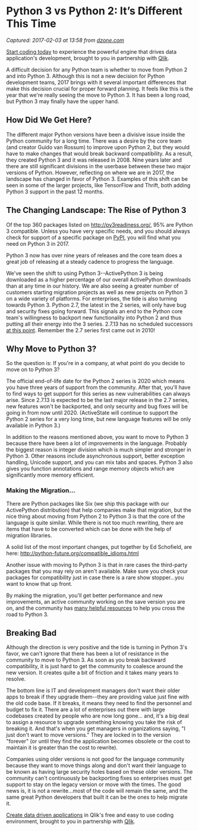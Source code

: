 # Python 3 vs Python 2: It’s Different This Time

_Captured: 2017-02-03 at 13:58 from [dzone.com](https://dzone.com/articles/python-3-vs-python-2-its-different-this-time)_

[Start coding today](https://dzone.com/go?i=155124&u=http%3A%2F%2Fplayground.qlik.com%2Fhome) to experience the powerful engine that drives data application's development, brought to you in partnership with [Qlik](https://dzone.com/go?i=155124&u=http%3A%2F%2Fplayground.qlik.com%2Fhome).

A difficult decision for any Python team is whether to move from Python 2 and into Python 3. Although this is not a new decision for Python development teams, 2017 brings with it several important differences that make this decision crucial for proper forward planning. It feels like this is the year that we're really seeing the move to Python 3. It has been a long road, but Python 3 may finally have the upper hand.

## How Did We Get Here?

The different major Python versions have been a divisive issue inside the Python community for a long time. There was a desire by the core team (and creator Guido van Rossum) to improve upon Python 2, but they would have to make changes that would break backward compatibility. As a result, they created Python 3 and it was released in 2008. Nine years later and there are still significant divisions in the userbase between these two major versions of Python. However, reflecting on where we are in 2017, the landscape has changed in favor of Python 3. Examples of this shift can be seen in some of the larger projects, like TensorFlow and Thrift, both adding Python 3 support in the past 12 months.

## The Changing Landscape: The Rise of Python 3

Of the top 360 packages listed on <http://py3readiness.org/>, 95% are Python 3 compatible. Unless you have very specific needs, and you should always check for support of a specific package on [PyPI](https://pypi.python.org/pypi), you will find what you need on Python 3 in 2017.

Python 3 now has over nine years of releases and the core team does a great job of releasing at a steady cadence to progress the language.

We've seen the shift to using Python 3--ActivePython 3 is being downloaded as a higher percentage of our overall ActivePython downloads than at any time in our history. We are also seeing a greater number of customers starting migration projects as well as new projects on Python 3 on a wide variety of platforms. For enterprises, the tide is also turning towards Python 3. Python 2.7, the latest in the 2 series, will only have bug and security fixes going forward. This signals an end to the Python core team's willingness to backport new functionality into Python 2 and thus putting all their energy into the 3 series. 2.7.13 has no scheduled successors [at this point](https://www.python.org/dev/peps/pep-0373/). Remember the 2.7 series first came out in 2010!

## Why Move to Python 3?

So the question is: If you're in a company, at what point do you decide to move on to Python 3?

The official end-of-life date for the Python 2 series is 2020 which means you have three years of support from the community. After that, you'll have to find ways to get support for this series as new vulnerabilities can always arise. Since 2.7.13 is expected to be the last major release in the 2.7 series, new features won't be backported, and only security and bug fixes will be going in from now until 2020. (ActiveState will continue to support the Python 2 series for a very long time, but new language features will be only available in Python 3.)

In addition to the reasons mentioned above, you want to move to Python 3 because there have been a lot of improvements in the language. Probably the biggest reason is integer division which is much simpler and stronger in Python 3. Other reasons include asynchronous support, better exception handling, Unicode support, and you can mix tabs and spaces. Python 3 also gives you function annotations and range memory objects which are significantly more memory efficient.

### Making the Migration…

There are Python packages like Six (we ship this package with our ActivePython distribution) that help companies make that migration, but the nice thing about moving from Python 2 to Python 3 is that the core of the language is quite similar. While there is not too much rewriting, there are items that have to be converted which can be done with the help of migration libraries.

A solid list of the most important changes, put together by Ed Schofield, are here: <http://python-future.org/compatible_idioms.html>

Another issue with moving to Python 3 is that in rare cases the third-party packages that you may rely on aren't available. Make sure you check your packages for compatibility just in case there is a rare show stopper...you want to know that up front.

By making the migration, you'll get better performance and new improvements, an active community working on the save version you are on, and the community has [many helpful resources](https://docs.python.org/3/howto/pyporting.html) to help you cross the road to Python 3.

## Breaking Bad

Although the direction is very positive and the tide is turning in Python 3's favor, we can't ignore that there has been a lot of resistance in the community to move to Python 3. As soon as you break backward compatibility, it is just hard to get the community to coalesce around the new version. It creates quite a bit of friction and it takes many years to resolve.

The bottom line is IT and development managers don't want their older apps to break if they upgrade them--they are providing value just fine with the old code base. If it breaks, it means they need to find the personnel and budget to fix it. There are a lot of enterprises out there with large codebases created by people who are now long gone... and, it's a big deal to assign a resource to upgrade something knowing you take the risk of breaking it. And that's when you get managers in organizations saying, "I just don't want to move versions." They are locked in to the version "forever" (or until they find the application becomes obsolete or the cost to maintain it is greater than the cost to rewrite).

Companies using older versions is not good for the language community because they want to move things along and don't want their language to be known as having large security holes based on these older versions. The community can't continuously be backporting fixes so enterprises must get support to stay on the legacy version or move with the times. The good news is, it is not a rewrite...most of the code will remain the same, and the same great Python developers that built it can be the ones to help migrate it.

[Create data driven applications](https://dzone.com/go?i=155123&u=http%3A%2F%2Fplayground.qlik.com%2Fhome) in Qlik's free and easy to use coding environment, brought to you in partnership with [Qlik](https://dzone.com/go?i=155123&u=http%3A%2F%2Fplayground.qlik.com%2Fhome).
